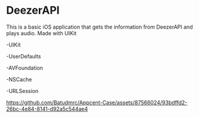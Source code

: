 # DeezerAPI

This is a basic iOS application that gets the information from DeezerAPI and plays audio. Made with UIKit

-UIKit

-UserDefaults

-AVFoundation

-NSCache

-URLSession

https://github.com/Batudmrc/Appcent-Case/assets/87566024/93bdffd2-26bc-4e84-8141-d92a5c544ae4



